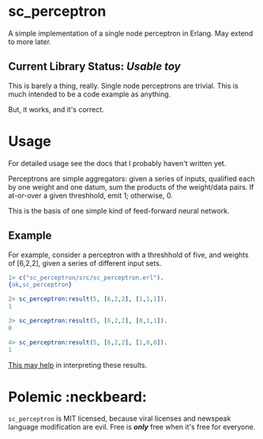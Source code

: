 sc_perceptron
=============

A simple implementation of a single node perceptron in Erlang.  May extend to more later.



Current Library Status: *Usable toy*
------------------------------------

This is barely a thing, really.  Single node perceptrons are trivial.  This is much intended to be a code example as anything.

But, it works, and it's correct.



Usage
=====

For detailed usage see the docs that I probably haven't written yet.

Perceptrons are simple aggregators: given a series of inputs, qualified each by one weight and one datum, sum the products of the weight/data pairs.  If at-or-over a given threshhold, emit 1; otherwise, 0.

This is the basis of one simple kind of feed-forward neural network.



Example
-------

For example, consider a perceptron with a threshhold of five, and weights of [6,2,2], given a series of different input sets.

```erlang
1> c("sc_perceptron/src/sc_perceptron.erl").
{ok,sc_perceptron}

2> sc_perceptron:result(5, [6,2,2], [1,1,1]).
1

3> sc_perceptron:result(5, [6,2,2], [0,1,1]).
0

4> sc_perceptron:result(5, [6,2,2], [1,0,0]).
1
```

[This may help](http://neuralnetworksanddeeplearning.com/chap1.html) in interpreting these results.



Polemic :neckbeard:
===================

`sc_perceptron` is MIT licensed, because viral licenses and newspeak language modification are evil.  Free is ***only*** free when it's free for everyone.
